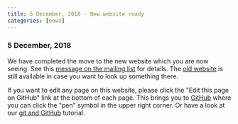 ```yaml
---
title: 5 December, 2018 - New website ready
categories: [news]
---
```


### 5 December, 2018

We have completed the move to the new website which you are now seeing. See this [message on the mailing list](https://mailman.science.ru.nl/pipermail/fieldtrip/2018-December/012579.html) for details. The [old website](http://old.fieldtriptoolbox.org) is still available in case you want to look up something there.

If you want to edit any page on this website, please click the "Edit this page on GitHub" link at the bottom of each page. This brings you to [GitHub](https://github.com/fieldtrip/website) where you can click the "pen" symbol in the upper right corner. Or have a look at our [git and GitHub](/development/git/) tutorial.
